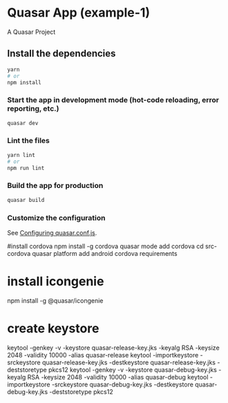 # Quasar App (example-1)

A Quasar Project

## Install the dependencies
```bash
yarn
# or
npm install
```

### Start the app in development mode (hot-code reloading, error reporting, etc.)
```bash
quasar dev
```


### Lint the files
```bash
yarn lint
# or
npm run lint
```

### Build the app for production
```bash
quasar build
```

### Customize the configuration
See [Configuring quasar.conf.js](https://v1.quasar.dev/quasar-cli/quasar-conf-js).

#install cordova
npm install -g cordova
quasar mode add cordova
cd src-cordova
quasar platform add android
cordova requirements

# install icongenie
npm install -g @quasar/icongenie

# create keystore
keytool -genkey -v -keystore quasar-release-key.jks -keyalg RSA -keysize 2048 -validity 10000 -alias quasar-release
keytool -importkeystore -srckeystore quasar-release-key.jks -destkeystore quasar-release-key.jks -deststoretype pkcs12
keytool -genkey -v -keystore quasar-debug-key.jks -keyalg RSA -keysize 2048 -validity 10000 -alias quasar-debug
keytool -importkeystore -srckeystore quasar-debug-key.jks -destkeystore quasar-debug-key.jks -deststoretype pkcs12

